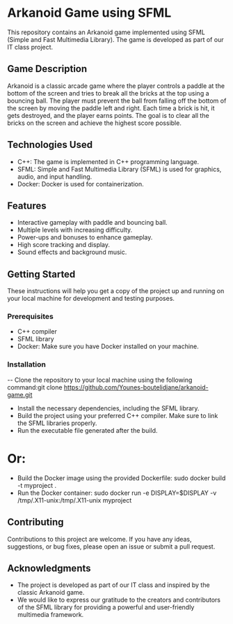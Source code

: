# Arkanoid Game using SFML

This repository contains an Arkanoid game implemented using SFML (Simple and Fast Multimedia Library). The game is developed as part of our IT class project.

## Game Description

Arkanoid is a classic arcade game where the player controls a paddle at the bottom of the screen and tries to break all the bricks at the top using a bouncing ball. The player must prevent the ball from falling off the bottom of the screen by moving the paddle left and right. Each time a brick is hit, it gets destroyed, and the player earns points. The goal is to clear all the bricks on the screen and achieve the highest score possible.

## Technologies Used

- C++: The game is implemented in C++ programming language.
- SFML: Simple and Fast Multimedia Library (SFML) is used for graphics, audio, and input handling.
- Docker: Docker is used for containerization.

## Features

- Interactive gameplay with paddle and bouncing ball.
- Multiple levels with increasing difficulty.
- Power-ups and bonuses to enhance gameplay.
- High score tracking and display.
- Sound effects and background music.

## Getting Started

These instructions will help you get a copy of the project up and running on your local machine for development and testing purposes.

### Prerequisites

- C++ compiler
- SFML library
- Docker: Make sure you have Docker installed on your machine.

### Installation

 -- Clone the repository to your local machine using the following command:git clone https://github.com/Younes-boutelidjane/arkanoid-game.git 
- Install the necessary dependencies, including the SFML library.
- Build the project using your preferred C++ compiler. Make sure to link the SFML libraries properly.
- Run the executable file generated after the build.
# Or:
- Build the Docker image using the provided Dockerfile: sudo docker build -t myproject .
- Run the Docker container: sudo docker run -e DISPLAY=$DISPLAY -v /tmp/.X11-unix:/tmp/.X11-unix myproject
  

## Contributing

Contributions to this project are welcome. If you have any ideas, suggestions, or bug fixes, please open an issue or submit a pull request.


## Acknowledgments

- The project is developed as part of our IT class and inspired by the classic Arkanoid game.
- We would like to express our gratitude to the creators and contributors of the SFML library for providing a powerful and user-friendly multimedia framework.



